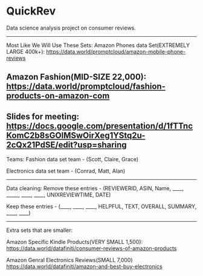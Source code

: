 # QuickRev
Data science analysis project on consumer reviews.

---------------------------------
Most Like We Will Use These Sets:
Amazon Phones data Set(EXTREMELY LARGE 400k+): 
https://data.world/promptcloud/amazon-mobile-phone-reviews

Amazon Fashion(MID-SIZE 22,000):
https://data.world/promptcloud/fashion-products-on-amazon-com
----------------------------------

Slides for meeting:
https://docs.google.com/presentation/d/1fTTncKomC2b8sGOlMSwOirXeg1YStq2u-2cQx21PdSE/edit?usp=sharing
------------------------------------------------------------------------------------------------------


Teams:
Fashion data set team - (Scott, Claire, Grace)

Electronics data set team - (Conrad, Matt, Alan)

-------------------------------------------------------------------------------

Data cleaning:
Remove these entries - (REVIEWERID, ASIN, Name, ____, _____, ____, ____, UNIXREVIEWTIME, DATE)

Keep these entries - (____, ____, ____, HELPFUL, TEXT, OVERALL, SUMMARY, ____, ____)

--------------------------------------------------

Extra sets that are smaller:

Amazon Specific Kindle Products(VERY SMALL 1,500):
https://data.world/datafiniti/consumer-reviews-of-amazon-products

Amazon Genral Electronics Reviews(SMALL 7,000)
https://data.world/datafiniti/amazon-and-best-buy-electronics
